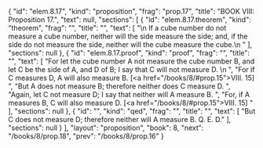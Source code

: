 {
  "id": "elem.8.17",
  "kind": "proposition",
  "frag": "prop.17",
  "title": "BOOK VIII: Proposition 17.",
  "text": null,
  "sections": [
    {
      "id": "elem.8.17.theorem",
      "kind": "theorem",
      "frag": "",
      "title": "",
      "text": [
        "\n       If a cube number do not measure a cube number, neither will the side measure the side; and, if the side do not measure the side, neither will the cube measure the cube.\n      "
      ],
      "sections": null
    },
    {
      "id": "elem.8.17.proof",
      "kind": "proof",
      "frag": "",
      "title": "",
      "text": [
        "For let the cube number A not measure the cube number B, and let C be the side of A, and D of B; I say that C will not measure D. \n      ",
        "For if C measures D, A will also measure B. [<a href=\"/books/8/#prop.15\">VIII. 15</a>] ",
        "But A does not measure B; therefore neither does C measure D. ",
        "Again, let C not measure D; I say that neither will A measure B. ",
        "For, if A measures B, C will also measure D. [<a href=\"/books/8/#prop.15\">VIII. 15</a>] "
      ],
      "sections": null
    },
    {
      "id": "",
      "kind": "qed",
      "frag": "",
      "title": "",
      "text": [
        "But C does not measure D; therefore neither will A measure B. Q. E. D."
      ],
      "sections": null
    }
  ],
  "layout": "proposition",
  "book": 8,
  "next": "/books/8/prop.18",
  "prev": "/books/8/prop.16"
}
